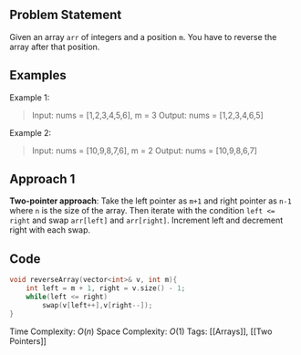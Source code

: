 ## Problem Statement
Given an array `arr` of integers and a position `m`. You have to reverse the array after that position.
## Examples

Example 1:
> Input: nums = [1,2,3,4,5,6], m = 3
> Output: nums = [1,2,3,4,6,5]

Example 2:
> Input: nums = [10,9,8,7,6], m = 2
> Output: nums = [10,9,8,6,7]

## Approach 1

**Two-pointer approach**: Take the left pointer as `m+1` and right pointer as `n-1` where `n` is the size of the array. Then iterate with the condition `left <= right` and swap `arr[left]` and `arr[right]`. Increment left and decrement right with each swap.

## Code
```cpp
void reverseArray(vector<int>& v, int m){
	int left = m + 1, right = v.size() - 1;
	while(left <= right)
		swap(v[left++],v[right--]);
}
```
Time Complexity: $O(n)$
Space Complexity: $O(1)$
Tags: [[Arrays]], [[Two Pointers]]